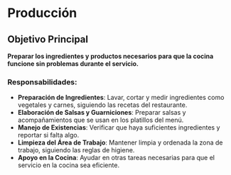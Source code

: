# Producción

## Objetivo Principal

**Preparar los ingredientes y productos necesarios para que la cocina funcione sin problemas durante el servicio.**

### Responsabilidades:

- **Preparación de Ingredientes**: Lavar, cortar y medir ingredientes como vegetales y carnes, siguiendo las recetas del restaurante.
- **Elaboración de Salsas y Guarniciones**: Preparar salsas y acompañamientos que se usan en los platillos del menú.
- **Manejo de Existencias**: Verificar que haya suficientes ingredientes y reportar si falta algo.
- **Limpieza del Área de Trabajo**: Mantener limpia y ordenada la zona de trabajo, siguiendo las reglas de higiene.
- **Apoyo en la Cocina**: Ayudar en otras tareas necesarias para que el servicio en la cocina sea eficiente.
